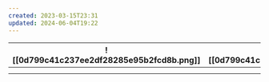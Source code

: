 ```yaml
---
created: 2023-03-15T23:31
updated: 2024-06-04T19:22
---
```






| ![[0d799c41c237ee2df28285e95b2fcd8b.png]] | ![[0d799c41c237ee2df28285e95b2fcd8b.png]] | ![[9472ac60b36158e5810087f24916cb07.gif]] |     |
| ----------------------------------------- | ----------------------------------------- | ----------------------------------------- | --- |
|                                           |                                           |                                           |     |
|                                           |                                           |                                           |     |




